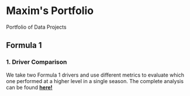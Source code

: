 # Maxim's Portfolio
Portfolio of Data Projects

## Formula 1

### 1. Driver Comparison
We take two Formula 1 drivers and use different metrics to evaluate which one performed at a higher level in a single season. The complete analysis can be found [__here!__](https://nbviewer.jupyter.org/github/mguzman123/Maxim-Guzman-Portfolio/blob/b7e5d12913de895567e835d89aa0861744ac8490/notebooks/2007%20McLaren%20-%20Lewis%20Hamilton%20vs.%20Fernando%20Alonso%20.ipynb)

